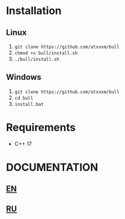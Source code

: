 # Installation
## Linux
1. ```git clone https://github.com/atxxxm/bull```
2. ```chmod +x bull/install.sh```
3. ```./bull/install.sh```

## Windows
1. ```git clone https://github.com/atxxxm/bull```
2. ```cd bull```
3. ```install.bat```

# Requirements
- C++ 17
   
# DOCUMENTATION
## [EN](https://github.com/atxxxm/bull/wiki/EN)
## [RU](https://github.com/atxxxm/bull/wiki/RU)
